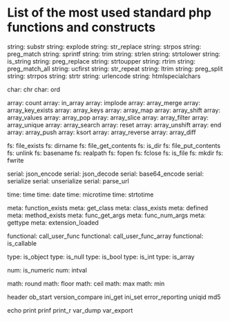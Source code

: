 # List of the most used standard php functions and constructs

string: substr
string: explode
string: str_replace
string: strpos
string: preg_match
string: sprintf
string: trim
string: strlen
string: strtolower
string: is_string
string: preg_replace
string: strtoupper
string: rtrim
string: preg_match_all
string: ucfirst
string: str_repeat
string: ltrim
string: preg_split
string: strrpos
string: strtr
string: urlencode
string: htmlspecialchars

char: chr
char: ord

array: count
array: in_array
array: implode
array: array_merge
array: array_key_exists
array: array_keys
array: array_map
array: array_shift
array: array_values
array: array_pop
array: array_slice
array: array_filter
array: array_unique
array: array_search
array: reset
array: array_unshift
array: end
array: array_push
array: ksort
array: array_reverse
array: array_diff

fs: file_exists
fs: dirname
fs: file_get_contents
fs: is_dir
fs: file_put_contents
fs: unlink
fs: basename
fs: realpath
fs: fopen
fs: fclose
fs: is_file
fs: mkdir
fs: fwrite

serial: json_encode
serial: json_decode
serial: base64_encode
serial: serialize
serial: unserialize
serial: parse_url

time: time
time: date
time: microtime
time: strtotime


meta: function_exists
meta: get_class
meta: class_exists
meta: defined
meta: method_exists
meta: func_get_args
meta: func_num_args
meta: gettype
meta: extension_loaded

functional: call_user_func
functional: call_user_func_array
functional: is_callable

type: is_object
type: is_null
type: is_bool
type: is_int
type: is_array

num: is_numeric
num: intval

math: round
math: floor
math: ceil
math: max
math: min

header
ob_start
version_compare
ini_get
ini_set
error_reporting
uniqid
md5

echo
print
prinf
print_r
var_dump
var_export
